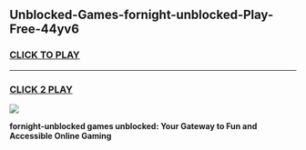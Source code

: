 
## Unblocked-Games-fornight-unblocked-Play-Free-44yv6
<h3>
<a href="https://premium76.site?title=fornight-unblocked&ref=23A">CLICK TO PLAY</a></h3>
<hr>

<h3>
<a href="https://premium76.site?title=fornight-unblocked&ref=23A">CLICK 2 PLAY</a>
  
</h3>

<a href="https://premium76.site?title=fornight-unblocked&ref=23A"><img src="https://clearcache.store/games.png"></a>


**fornight-unblocked games unblocked: Your Gateway to Fun and Accessible Online Gaming**
